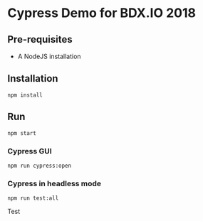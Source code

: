 # Cypress Demo for BDX.IO 2018

## Pre-requisites

- A NodeJS installation

## Installation

`npm install`

## Run

`npm start`

### Cypress GUI

`npm run cypress:open`

### Cypress in headless mode

`npm run test:all`

Test
